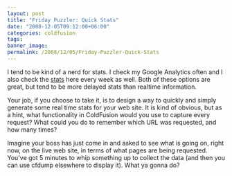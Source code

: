 ```yaml
---
layout: post
title: "Friday Puzzler: Quick Stats"
date: "2008-12-05T09:12:00+06:00"
categories: coldfusion 
tags: 
banner_image: 
permalink: /2008/12/05/Friday-Puzzler-Quick-Stats
---
```


I tend to be kind of a nerd for stats. I check my Google Analytics often and I also check the <a href="http://www.raymondcamden.com/stats.cfm">stats</a> here every week as well. Both of these options are great, but tend to be more delayed stats than realtime information. 

Your job, if you choose to take it, is to design a way to quickly and simply generate some real time stats for your web site. It is kind of obvious, but as a hint, what functionality in ColdFusion would you use to capture every request? What could you do to remember which URL was requested, and how many times? 

Imagine your boss has just come in and asked to see what is going on, right now, on the live web site, in terms of what pages are being requested. You've got 5 minutes to whip something up to collect the data (and then you can use cfdump elsewhere to display it). What ya gonna do?